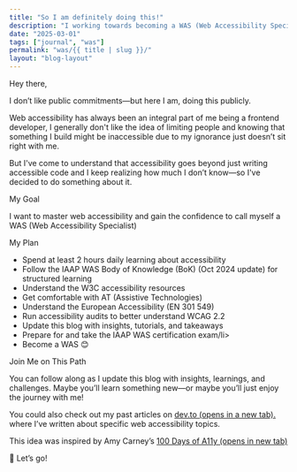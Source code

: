 ```yaml
---
title: "So I am definitely doing this!"
description: "I working towards becoming a WAS (Web Accessibility Specialist)"
date: "2025-03-01"
tags: ["journal", "was"]
permalink: "was/{{ title | slug }}/"
layout: "blog-layout"
---
```


<div class="text-xl/8 space-y-6 blog">
  <p class="text-2xl font-semibold">Hey there,</p>
  <p>I don’t like public commitments—but here I am, doing this publicly.</p>
  <p>Web accessibility has always been an integral part of me being a frontend developer, I generally don't like the idea of <span class="font-semibold italic">limiting people</span> and knowing that something I build might be <span class="font-semibold italic">inaccessible</span> due to my ignorance just doesn’t sit right with me.</p>
  <p>But I've come to understand that <span class="font-semibold italic"> accessibility goes beyond just writing accessible code </span> and I keep realizing how much I don’t know—so I've decided to do something about it.</p>
  <p class="text-2xl font-semibold">My Goal</p>
  <p>I want to master web accessibility and gain the confidence to call myself a <abbr>WAS</abbr> (Web Accessibility Specialist)</p>
  <p class="text-2xl font-semibold">My Plan</p>
  <ul>
    <li>Spend at least 2 hours daily learning about accessibility</li>
    <li>Follow the IAAP WAS Body of Knowledge (BoK) (Oct 2024 update) for structured learning</li>
    <li>Understand the W3C accessibility resources</li>
    <li>Get comfortable with <abbr>AT</abbr> (Assistive Technologies)</li>
    <li>Understand the European Accessibility (EN 301 549)</li>
    <li>Run accessibility audits to better understand WCAG 2.2</li>
    <li>Update this blog with insights, tutorials, and takeaways</li>
    <li>Prepare for and take the IAAP WAS certification exam/li>
    <li>Become a WAS <span aria-hidden="true">😊</span></li>
  </ul>
   <p class="text-2xl font-semibold">Join Me on This Path</p>
  <p>You can follow along as I update this blog with insights, learnings, and challenges. Maybe you’ll learn something new—or maybe you’ll just enjoy the journey with me! </p>
  <p>You could also check out my past articles on <a href="https://dev.to/ilizette" target="_blank">dev.to (opens in a new tab).</a> where I’ve written about specific web accessibility topics.</p>
  <p>This idea was inspired by Amy Carney’s <a href="https://100daysofa11y.com/" target="_blank">100 Days of A11y (opens in new tab)</a></p>
  <p><span aria-hidden="true">🚀</span> Let’s go!</p>
<div>
